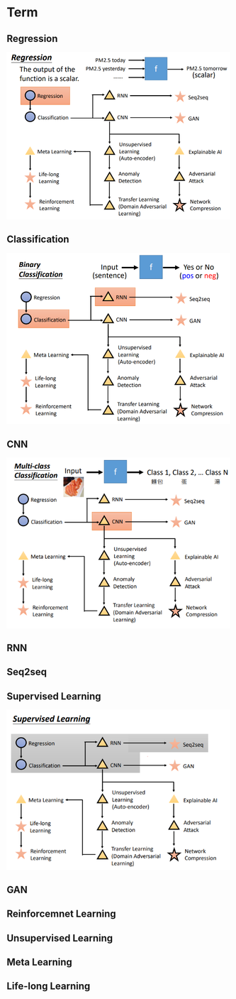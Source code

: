 # Term

## Regression
![Alt text](./img/image.png)
## Classification
![Alt text](./img/image-1.png)
## CNN
![Alt text](./img/image-2.png)
## RNN

## Seq2seq

## Supervised Learning
![Alt text](./img/image-3.png)
## GAN

## Reinforcemnet Learning

## Unsupervised Learning

## Meta Learning

## Life-long Learning

